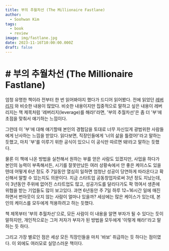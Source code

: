 ```yaml
---
title: 부의 추월차선 (The Millionaire Fastlane)
author:
  - Soohwan Kim
tags:
  - book
  - review
image: img/fastlane.jpg
date: 2023-11-16T10:00:00.000Z
draft: false
---
```


# \# 부의 추월차선 (The Millionaire Fastlane)
  
엄청 유명한 책이라 전부터 한 번 읽어봐야지 했다가 드디어 읽어봤다. 전에 읽었던 [레버리지](https://sooftware.io/leverage/) 와 비슷한 내용이 많았다. 비슷한 내용이지만 집중적으로 말하고 싶은 내용이 레버리지는 책 제목처럼 '레버리지(leverage)를 해라!'라면, '부의 추월차선'은 좀 더 '부'에 초점을 맞춰서 얘기하는 느낌이다.  
  
그런데 이 '부'에 대해 얘기할때 본인의 경험담을 토대로 너무 자신있게 광범위한 사람들에게 난사하는 느낌을 받았다. 읽다보면, 직장인들에게 '너의 삶을 틀렸어!'라고 말하는 듯했고, 마치 '부'를 이루기 위한 공식이 있으니 이 공식만 따르면 돼!라고 말하는 듯했다.  

물론 이 책에 나온 방법을 실천해서 원하는 부를 얻은 사람도 있겠지만, 사업을 하다가 본인의 능력이 부족해서든, 시기를 잘못만났든 여러 상황속에서 안 좋은 케이스도 있을텐데 어떻게 6년 정도 주 7일동안 열심히 일하면 엄청난 성공이 당연하게 따라온다고 확신해서 말할 수 있는지도 의문이다. 지금 스타트업 공동창업자로써 3년 정도 지났는데, 이 3년동안 주위에 없어진 스타트업도 많고, 성공가도를 달리다가도 팍 꺾여서 생존에 위협을 받는 기업들도 많이 보고있다. 과연 6년동안 주 7일 하루 12~16시간 일에 매진하면서 번아웃이 오지 않는 사람이 얼마나 있을까? 세상에는 많은 케이스가 있는데, 본인의 케이스를 모두에게 적용하려고 하는 듯했다.
  
책 제목부터 '부의 추월차선'으로, 모든 사람이 이 내용을 알면 부자가 될 수 있다는 듯이 말하지만, 개인적으로는 그저 저자가 부자가 된 방법을 모두에게 '이렇게 해라!'라고 말하는 듯 하다.   

그리고 가장 별로인 점은 세상 모든 직장인들을 마치 '바보' 취급하는 듯 하다는 점이였다. 이 외에도 여러모로 실망스러운 책이다.